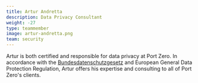 ```yaml
---
title: Artur Andretta
description: Data Privacy Consultant
weight: -27
type: teammember
image: artur-andretta.png
team: security
---
```


Artur is both certified and responsible for data privacy at Port Zero. In accordance with the [Bundesdatenschutzgesetz](https://en.wikipedia.org/wiki/Bundesdatenschutzgesetz) and European General Data Protection Regulation, Artur offers his expertise and consulting to all of Port Zero's clients. 
